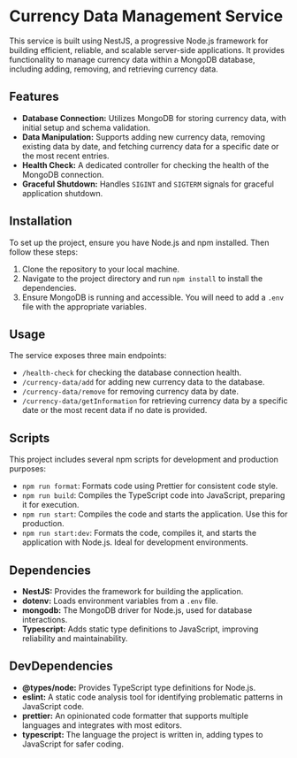 # Currency Data Management Service

This service is built using NestJS, a progressive Node.js framework for building efficient, reliable, and scalable server-side applications. It provides functionality to manage currency data within a MongoDB database, including adding, removing, and retrieving currency data.

## Features

- **Database Connection:** Utilizes MongoDB for storing currency data, with initial setup and schema validation.
- **Data Manipulation:** Supports adding new currency data, removing existing data by date, and fetching currency data for a specific date or the most recent entries.
- **Health Check:** A dedicated controller for checking the health of the MongoDB connection.
- **Graceful Shutdown:** Handles `SIGINT` and `SIGTERM` signals for graceful application shutdown.

## Installation

To set up the project, ensure you have Node.js and npm installed. Then follow these steps:

1. Clone the repository to your local machine.
2. Navigate to the project directory and run `npm install` to install the dependencies.
3. Ensure MongoDB is running and accessible. You will need to add a `.env` file with the appropriate variables. 

## Usage

The service exposes three main endpoints:

- `/health-check` for checking the database connection health.
- `/currency-data/add` for adding new currency data to the database.
- `/currency-data/remove` for removing currency data by date.
- `/currency-data/getInformation` for retrieving currency data by a specific date or the most recent data if no date is provided.

## Scripts

This project includes several npm scripts for development and production purposes:

- `npm run format`: Formats code using Prettier for consistent code style.
- `npm run build`: Compiles the TypeScript code into JavaScript, preparing it for execution.
- `npm run start`: Compiles the code and starts the application. Use this for production.
- `npm run start:dev`: Formats the code, compiles it, and starts the application with Node.js. Ideal for development environments.

## Dependencies

- **NestJS:** Provides the framework for building the application.
- **dotenv:** Loads environment variables from a `.env` file.
- **mongodb:** The MongoDB driver for Node.js, used for database interactions.
- **Typescript:** Adds static type definitions to JavaScript, improving reliability and maintainability.

## DevDependencies

- **@types/node:** Provides TypeScript type definitions for Node.js.
- **eslint:** A static code analysis tool for identifying problematic patterns in JavaScript code.
- **prettier:** An opinionated code formatter that supports multiple languages and integrates with most editors.
- **typescript:** The language the project is written in, adding types to JavaScript for safer coding.

